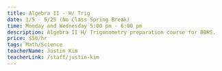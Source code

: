 ```yaml
---
title: Algebra II - H/ Trig
date: 1/5 - 5/25 (No Class Spring Break)
time: Monday and Wednesday 5:00 pm - 6:00 pm
description: Algebra II H/ Trigonometry preparation course for DBHS.
price: $50/hr
tags: Math/Science
teacherName: Justin Kim
teacherLink: /staff/justin-kim
---
```

